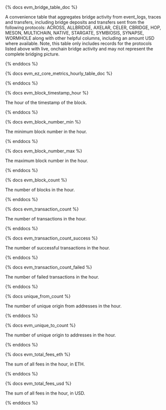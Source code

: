 {% docs evm_bridge_table_doc %}

A convenience table that aggregates bridge activity from event_logs, traces and transfers, including bridge deposits and transfers sent from the following protocols: ACROSS, ALLBRIDGE, AXELAR, CELER, CBRIDGE, HOP, MESON, MULTICHAIN, NATIVE, STARGATE, SYMBIOSIS, SYNAPSE, WORMHOLE along with other helpful columns, including an amount USD where available. Note, this table only includes records for the protocols listed above with live, onchain bridge activity and may not represent the complete bridging picture.

{% enddocs %}

{% docs evm_ez_core_metrics_hourly_table_doc %}

{% enddocs %}

{% docs evm_block_timestamp_hour %}

The hour of the timestamp of the block.

{% enddocs %}

{% docs evm_block_number_min %}

The minimum block number in the hour.

{% enddocs %}

{% docs evm_block_number_max %}

The maximum block number in the hour.

{% enddocs %}

{% docs evm_block_count %}

The number of blocks in the hour.

{% enddocs %}

{% docs evm_transaction_count %}

The number of transactions in the hour.

{% enddocs %}

{% docs evm_transaction_count_success %}

The number of successful transactions in the hour.

{% enddocs %}

{% docs evm_transaction_count_failed %}

The number of failed transactions in the hour.

{% enddocs %}

{% docs unique_from_count %}

The number of unique origin from addresses in the hour.

{% enddocs %}

{% docs evm_unique_to_count %}

The number of unique origin to addresses in the hour.

{% enddocs %}

{% docs evm_total_fees_eth %}

The sum of all fees in the hour, in ETH.

{% enddocs %}

{% docs evm_total_fees_usd %}

The sum of all fees in the hour, in USD.

{% enddocs %}